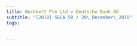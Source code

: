 ```yaml
---
title: Beckkett Pte Ltd v Deutsche Bank AG 
subtitle: "[2010] SGCA 50 / 20\_December\_2010"
tags:


---
```


